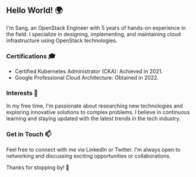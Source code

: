## Hello World! 🌍

I'm Sang, an OpenStack Engineer with 5 years of hands-on experience in the field. I specialize in designing, implementing, and maintaining cloud infrastructure using OpenStack technologies.

### Certifications 🎓
- Certified Kubernetes Administrator (CKA): Achieved in 2021.
- Google Professional Cloud Architecture: Obtained in 2022.

### Interests 🚀
In my free time, I'm passionate about researching new technologies and exploring innovative solutions to complex problems. I believe in continuous learning and staying updated with the latest trends in the tech industry.

### Get in Touch 📫
Feel free to connect with me via LinkedIn or Twitter. I'm always open to networking and discussing exciting opportunities or collaborations.

Thanks for stopping by! 🚀
<!--
**nhatsangvn/nhatsangvn** is a ✨ _special_ ✨ repository because its `README.md` (this file) appears on your GitHub profile.

Here are some ideas to get you started:

- 🔭 I’m currently working on ...
- 🌱 I’m currently learning ...
- 👯 I’m looking to collaborate on ...
- 🤔 I’m looking for help with ...
- 💬 Ask me about ...
- 📫 How to reach me: ...
- 😄 Pronouns: ...
- ⚡ Fun fact: ...
-->
